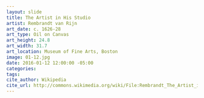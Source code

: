 ```yaml
---
layout: slide
title: The Artist in His Studio
artist: Rembrandt van Rijn
art_date: c. 1626-28
art_type: Oil on Canvas
art_height: 24.8
art_width: 31.7
art_location: Museum of Fine Arts, Boston
image: 01-12.jpg
date: 2016-01-12 12:00:00 -05:00
categories:
tags:
cite_author: Wikipedia
cite_url: http://commons.wikimedia.org/wiki/File:Rembrandt_The_Artist_in_his_studio.jpg
---
```

